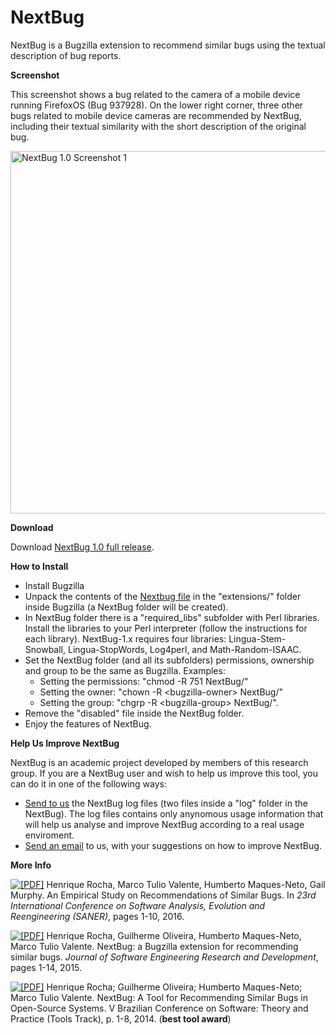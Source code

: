 # NextBug

NextBug is a Bugzilla extension to recommend similar bugs using the textual description of bug reports.

<strong>Screenshot </strong>

This screenshot shows a bug related to the camera of a mobile device running FirefoxOS (Bug 937928). On the
lower right corner, three other bugs related to mobile device cameras are recommended by NextBug, including their textual similarity with the short description of the original bug.

<a href="http://aserg.labsoft.dcc.ufmg.br/wordpress/wp-content/uploads/2015/04/NextBug-1.0-screenshot1.png"><img src="http://aserg.labsoft.dcc.ufmg.br/wordpress/wp-content/uploads/2015/04/NextBug-1.0-screenshot1.png" alt="NextBug 1.0 Screenshot 1" title="NextBug-1.0-screenshot1" width="580" /></a>
<!-- [gallery columns="2" orderby="title"] -->


<strong>Download</strong>

Download <a href="http://aserg.labsoft.dcc.ufmg.br/nextbug-downloads/NextBug-1.0-release.zip">NextBug 1.0 full release</a>.

<strong>How to Install</strong>
<ul>
	<li>Install  Bugzilla</li>
	<li>Unpack the contents of the <a href="../nextbug-downloads/NextBug-1.0-release.zip">Nextbug file</a> in the "extensions/" folder inside Bugzilla (a NextBug folder will be created).</li>
	<li>In NextBug folder there is a "required_libs" subfolder with Perl libraries. Install the libraries to your Perl interpreter (follow the instructions for each library). NextBug-1.x requires four libraries: Lingua-Stem-Snowball, Lingua-StopWords, Log4perl, and Math-Random-ISAAC.</li>
	<li>Set the NextBug folder (and all its subfolders) permissions, ownership and group to be the same as Bugzilla. Examples:
<ul>
	<li>Setting the permissions: "chmod -R 751 NextBug/"</li>
	<li>Setting the owner: "chown -R &lt;bugzilla-owner&gt; NextBug/"</li>
	<li>Setting the group: "chgrp -R &lt;bugzilla-group&gt; NextBug/".</li>
</ul>
</li>
	<li>Remove the "disabled" file inside the NextBug folder.</li>
	<li>Enjoy the features of NextBug.</li>
</ul>

<strong> Help Us Improve NextBug</strong>

NextBug is an academic project developed by members of this research group. If you are a NextBug user and wish to help us improve this tool, you can do it in one of the following ways:
<ul>
   <li> <a href="mailto:henrique.rocha@dcc.ufmg.br?subject=NextBug Log Files">Send to us</a> the NextBug log files (two files inside a "log" folder in the NextBug). The log files contains only anynomous usage information that will help us analyse and improve NextBug according to a real usage enviroment. </li>
   <li> <a href="mailto:henrique.rocha@dcc.ufmg.br?subject=NextBug Improvement Suggestion">Send an email</a> to us, with your suggestions on how to improve NextBug.</li>
</ul>

<strong>More Info</strong>

<a href="http://www.dcc.ufmg.br/~mtov/pub/2016-saner-nextbug.pdf"> <img src="http://aserg.labsoft.dcc.ufmg.br/wordpress/wp-content/plugins/papercite/img/pdf.png" alt="[PDF]" /></a> Henrique Rocha, Marco Tulio Valente, Humberto Maques-Neto, Gail Murphy. An Empirical Study on Recommendations of Similar Bugs.  In <em>23rd International Conference on Software Analysis, Evolution and Reengineering (SANER)</em>, pages 1-10, 2016. 

<a href="http://www.dcc.ufmg.br/~mtov/pub/2015_jserd.pdf"> <img src="http://aserg.labsoft.dcc.ufmg.br/wordpress/wp-content/plugins/papercite/img/pdf.png" alt="[PDF]" /></a> Henrique Rocha, Guilherme Oliveira, Humberto Maques-Neto, Marco Tulio Valente. NextBug: a Bugzilla extension for recommending similar bugs. <em>Journal of Software Engineering Research and Development</em>, pages 1-14, 2015.

<a href="http://www.dcc.ufmg.br/~mtov/pub/2014_cbsoft_nextbug.pdf"> <img src="http://aserg.labsoft.dcc.ufmg.br/wordpress/wp-content/plugins/papercite/img/pdf.png" alt="[PDF]" /></a> Henrique Rocha; Guilherme Oliveira; Humberto Maques-Neto; Marco Tulio Valente. NextBug: A Tool for Recommending Similar Bugs in Open-Source Systems. V Brazilian Conference on Software: Theory and Practice (Tools Track), p. 1-8, 2014. (<strong>best tool award</strong>)


